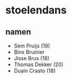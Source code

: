 # stoelendans

## namen

- Sem Pruijs (19)
- Binx Bruinier
- Jisse Brus (18)
- Thomas Dekker (20)
- Duain Crasto (18)
